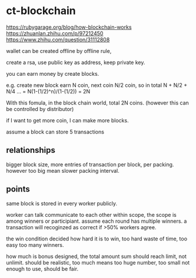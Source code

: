 # ct-blockchain

https://rubygarage.org/blog/how-blockchain-works
https://zhuanlan.zhihu.com/p/97212450
https://www.zhihu.com/question/31112808

wallet can be created offline by offline rule,

create a rsa, use public key as address, keep private key.

you can earn money by create blocks.

e.g. create new block earn N coin, next coin N/2 coin, so in total N + N/2 + N/4 ... = N(1-(1/2)^n)/(1-(1/2)) = 2N

With this fomula, in the block chain world, total 2N coins. (however this can be controlled by distributor)

if I want to get more coin, I can make more blocks.

assume a block can store 5 transactions

## relationships

bigger block size, more entries of transaction per block, per packing. however too big mean slower packing interval.

## points

same block is stored in every worker publicly.

worker can talk communicate to each other within scope, the scope is among winners or participiant. assume each round has multiple winners. a transaction will recoginzed as correct if >50% workers agree.

the win condition decided how hard it is to win, too hard waste of time, too easy too many winners.

how much is bonus designed, the total amount sum should reach limit, not unlimit. should be realistic, too much means too huge number, too small not enough to use, should be fair.
